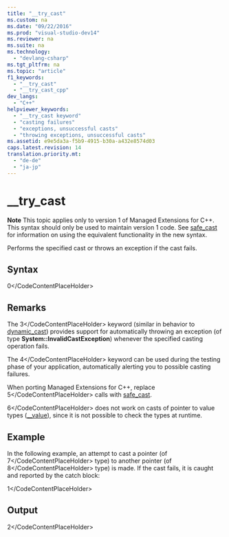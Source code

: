 ```yaml
---
title: "__try_cast"
ms.custom: na
ms.date: "09/22/2016"
ms.prod: "visual-studio-dev14"
ms.reviewer: na
ms.suite: na
ms.technology: 
  - "devlang-csharp"
ms.tgt_pltfrm: na
ms.topic: "article"
f1_keywords: 
  - "__try_cast"
  - "__try_cast_cpp"
dev_langs: 
  - "C++"
helpviewer_keywords: 
  - "__try_cast keyword"
  - "casting failures"
  - "exceptions, unsuccessful casts"
  - "throwing exceptions, unsuccessful casts"
ms.assetid: e9e5da3a-f5b9-4915-b30a-a432e8574d03
caps.latest.revision: 14
translation.priority.mt: 
  - "de-de"
  - "ja-jp"
---
```

# __try_cast
**Note** This topic applies only to version 1 of Managed Extensions for C++. This syntax should only be used to maintain version 1 code. See [safe_cast](../vs140/safe_cast--c---component-extensions-.md) for information on using the equivalent functionality in the new syntax.  
  
 Performs the specified cast or throws an exception if the cast fails.  
  
## Syntax  
  
<CodeContentPlaceHolder>0\</CodeContentPlaceHolder>  
## Remarks  
 The <CodeContentPlaceHolder>3\</CodeContentPlaceHolder> keyword (similar in behavior to [dynamic_cast](../vs140/dynamic_cast-operator.md)) provides support for automatically throwing an exception (of type **System::InvalidCastException**) whenever the specified casting operation fails.  
  
 The <CodeContentPlaceHolder>4\</CodeContentPlaceHolder> keyword can be used during the testing phase of your application, automatically alerting you to possible casting failures.  
  
 When porting Managed Extensions for C++, replace <CodeContentPlaceHolder>5\</CodeContentPlaceHolder> calls with [safe_cast](../vs140/safe_cast--c---component-extensions-.md).  
  
 <CodeContentPlaceHolder>6\</CodeContentPlaceHolder> does not work on casts of pointer to value types ([__value](../vs140/__value.md)), since it is not possible to check the types at runtime.  
  
## Example  
 In the following example, an attempt to cast a pointer (of <CodeContentPlaceHolder>7\</CodeContentPlaceHolder> type) to another pointer (of <CodeContentPlaceHolder>8\</CodeContentPlaceHolder> type) is made. If the cast fails, it is caught and reported by the catch block:  
  
<CodeContentPlaceHolder>1\</CodeContentPlaceHolder>  
## Output  
  
<CodeContentPlaceHolder>2\</CodeContentPlaceHolder>